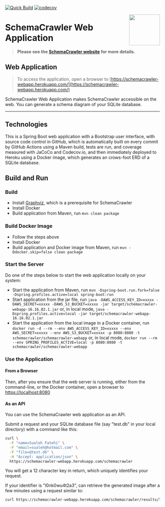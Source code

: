 [![Quick Build](https://github.com/schemacrawler/SchemaCrawler-Web-Application/workflows/Quick%20Build/badge.svg)](https://github.com/schemacrawler/SchemaCrawler-Web-Application/actions?query=workflow%3A%22Quick+Build%22)
[![codecov](https://codecov.io/gh/schemacrawler/SchemaCrawler-Web-Application/branch/master/graph/badge.svg)](https://app.codecov.io/gh/schemacrawler/SchemaCrawler-Web-Application)

<img src="https://raw.githubusercontent.com/schemacrawler/SchemaCrawler/master/schemacrawler-website/src/site/resources/images/schemacrawler_logo.png" height="100px" width="100px" align="right" />

# SchemaCrawler Web Application

> **Please see the [SchemaCrawler website](https://www.schemacrawler.com/) for more details.**


## Web Application

> To access the application, open a browser to
[https://schemacrawler-webapp.herokuapp.com/](https://schemacrawler-webapp.herokuapp.com/)

SchemaCrawler Web Application makes SchemaCrawler accessible on the web. You can generate a schema diagram of your SQLite database.

-----

## Technologies

This is a Spring Boot web application with a Bootstrap user interface, with source code control in GitHub, which is automatically built on every commit by GitHub Actions using a Maven build, tests are run, and coverage measured with JaCoCo and Codecov.io, and then immediately deployed to Heroku using a Docker image, which generates an crows-foot ERD of a SQLite database.


## Build and Run

### Build

- Install [Graphviz](https://www.graphviz.org), which is a prerequisite for SchemaCrawler
- Install Docker
- Build application from Maven, run `mvn clean package`


### Build Docker Image

- Follow the steps above
- Install Docker
- Build application and Docker image from Maven, run `mvn -Ddocker.skip=false clean package`


### Start the Server

Do one of the steps below to start the web application locally on your system:
- Start the application from Maven, run `mvn -Dspring-boot.run.fork=false -Dspring.profiles.active=local spring-boot:run`
- Start application from the jar file, run 
  `java -DAWS_ACCESS_KEY_ID=xxxxx -DAWS_SECRET=xxxxx -DAWS_S3_BUCKET=xxxxx -jar target/schemacrawler-webapp-16.16.02.1.jar`
  or, in local mode,
  `java -Dspring.profiles.active=local -jar target/schemacrawler-webapp-16.16.02.1.jar`
- Start the application from the local image in a Docker container, run  `docker run -d --rm --env AWS_ACCESS_KEY_ID=xxxxx --env AWS_SECRET=xxxxx --env AWS_S3_BUCKET=xxxxx -p 8080:8080 -t schemacrawler/schemacrawler-webapp`
  or, in local mode,
  `docker run --rm --env SPRING_PROFILES_ACTIVE=local -p 8080:8080 -t schemacrawler/schemacrawler-webapp`


### Use the Application

#### From a Browser

Then, after you ensure that the web server is running, either from the command-line,
or the Docker container, open a browser to
[https://localhost:8080](https://localhost:8080)

#### As an API

You can use the SchemaCrawler web application as an API. 

Submit a request and your SQLite database file (say "test.db" in your local directory) with a command like this:
```sh
curl \
  -F "name=Sualeh Fatehi" \
  -F "email=sualeh@hotmail.com" \
  -F "file=@test.db" \
  -H "Accept: application/json" \
  https://schemacrawler-webapp.herokuapp.com/schemacrawler
```
You will get a 12 character key in return, which uniquely identifies your request.

If your identifier is "l0nk0wu4t2a3", can retrieve the generated image after a few minutes using a request similar to:
```sh
curl https://schemacrawler-webapp.herokuapp.com/schemacrawler/results/l0nk0wu4t2a3/diagram > diagram.png
```
